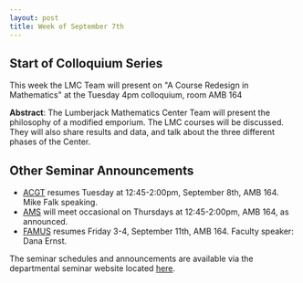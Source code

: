 ```yaml
---
layout: post
title: Week of September 7th
---
```


## Start of Colloquium Series ##

This week the LMC Team will present on "A Course Redesign in Mathematics" at the Tuesday 4pm colloquium, room AMB 164

**Abstract**: The Lumberjack Mathematics Center Team will present the philosophy of a modified emporium. The LMC courses will be discussed.  They will also share results and data, and talk about the three different phases of the Center.


## Other Seminar Announcements ##

- [ACGT](acgtFall2015) resumes Tuesday at 12:45-2:00pm, September 8th, AMB 164.  Mike Falk speaking.
- [AMS](amsFall2015) will meet occasional on Thursdays at 12:45-2:00pm, AMB 164, as announced.
- [FAMUS](famusFall2015) resumes Friday 3-4, September 11th, AMB 164.  Faculty speaker: Dana Ernst.

The seminar schedules and announcements are available via the departmental seminar website located [here](http://naumathstat.github.io/seminars).
